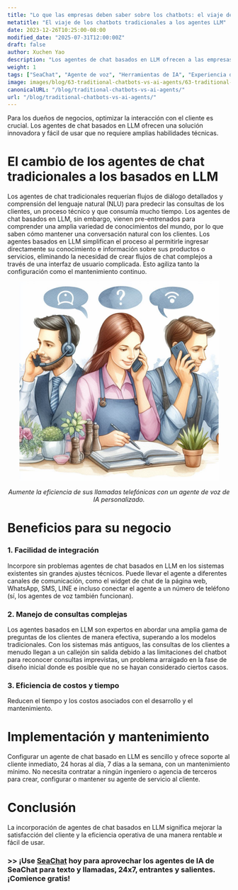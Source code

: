 ```yaml
---
title: "Lo que las empresas deben saber sobre los chatbots: el viaje de los chatbots tradicionales a los agentes LLM"
metatitle: "El viaje de los chatbots tradicionales a los agentes LLM"
date: 2023-12-26T10:25:00-08:00
modified_date: "2025-07-31T12:00:00Z"
draft: false
author: Xuchen Yao
description: "Los agentes de chat basados en LLM ofrecen a las empresas una solución fácil y eficiente para las interacciones con los clientes, que no requiere habilidades técnicas complejas y se integra a la perfección con los sistemas existentes."
weight: 1
tags: ["SeaChat", "Agente de voz", "Herramientas de IA", "Experiencia del cliente"]
image: images/blog/63-traditional-chatbots-vs-ai-agents/63-traditional-chatbots-vs-ai-agents.png
canonicalURL: "/blog/traditional-chatbots-vs-ai-agents/"
url: "/blog/traditional-chatbots-vs-ai-agents/"
---
```


Para los dueños de negocios, optimizar la interacción con el cliente es crucial. Los agentes de chat basados en LLM ofrecen una solución innovadora y fácil de usar que no requiere amplias habilidades técnicas.

# **El cambio de los agentes de chat tradicionales a los basados en LLM**
Los agentes de chat tradicionales requerían flujos de diálogo detallados y comprensión del lenguaje natural (NLU) para predecir las consultas de los clientes, un proceso técnico y que consumía mucho tiempo. Los agentes de chat basados en LLM, sin embargo, vienen pre-entrenados para comprender una amplia variedad de conocimientos del mundo, por lo que saben cómo mantener una conversación natural con los clientes. Los agentes basados en LLM simplifican el proceso al permitirle ingresar directamente su conocimiento e información sobre sus productos o servicios, eliminando la necesidad de crear flujos de chat complejos a través de una interfaz de usuario complicada. Esto agiliza tanto la configuración como el mantenimiento continuo.

<center>
<img height="450px" src="/images/blog/50x-all-seachat-agents/transfer-to-and-from-ai-agent.jpeg" alt="Aumente la eficiencia de sus llamadas telefónicas con un agente de voz de IA personalizado."/>

*Aumente la eficiencia de sus llamadas telefónicas con un agente de voz de IA personalizado.*
</center>

# **Beneficios para su negocio**
### 1. **Facilidad de integración**
Incorpore sin problemas agentes de chat basados en LLM en los sistemas existentes sin grandes ajustes técnicos. Puede llevar el agente a diferentes canales de comunicación, como el widget de chat de la página web, WhatsApp, SMS, LINE e incluso conectar el agente a un número de teléfono (sí, los agentes de voz también funcionan).

### 2. **Manejo de consultas complejas**
Los agentes basados en LLM son expertos en abordar una amplia gama de preguntas de los clientes de manera efectiva, superando a los modelos tradicionales. Con los sistemas más antiguos, las consultas de los clientes a menudo llegan a un callejón sin salida debido a las limitaciones del chatbot para reconocer consultas imprevistas, un problema arraigado en la fase de diseño inicial donde es posible que no se hayan considerado ciertos casos.

### 3. **Eficiencia de costos y tiempo**
Reducen el tiempo y los costos asociados con el desarrollo y el mantenimiento.

# **Implementación y mantenimiento**
Configurar un agente de chat basado en LLM es sencillo y ofrece soporte al cliente inmediato, 24 horas al día, 7 días a la semana, con un mantenimiento mínimo. No necesita contratar a ningún ingeniero o agencia de terceros para crear, configurar o mantener su agente de servicio al cliente.

# **Conclusión**
La incorporación de agentes de chat basados en LLM significa mejorar la satisfacción del cliente y la eficiencia operativa de una manera rentable и fácil de usar.

### >> ¡Use [SeaChat](https://chat.seasalt.ai/?utm_source=blog) hoy para aprovechar los agentes de IA de SeaChat para texto y llamadas, 24x7, entrantes y salientes. ¡Comience gratis!


